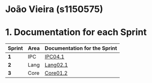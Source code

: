 **João Vieira** (s1150575)
===============================

# 1. Documentation for each Sprint


|Sprint  | Area | Documentation for the Sprint |
|--------|------|------------------------------|
| **1**  | IPC  | [IPC04.1](sp1)          |
| **2**  | Lang | [Lang02.1](sp2)         |																				
| **3**  | Core | [Core01.2](sp3)         |																			
